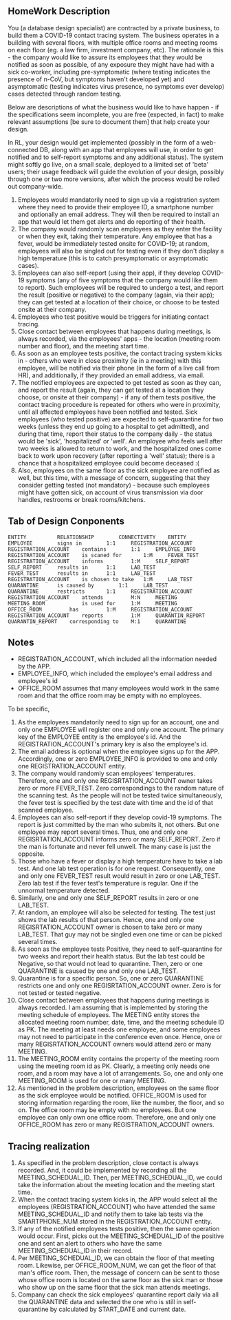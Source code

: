 ## HomeWork Description
You (a database design specialist) are contracted by a private business, to build them a COVID-19 contact tracing system. The business operates in a building with several floors, with multiple office rooms and meeting rooms on each floor (eg. a law firm, investment company, etc). The rationale is this - the company would like to assure its employees that they would be notified as soon as possible, of any exposure they might have had with a sick co-worker, including pre-symptomatic (where testing indicates the presence of n-CoV, but symptoms haven't developed yet) and asymptomatic (testing indicates virus presence, no symptoms ever develop) cases detected through random testing.

Below are descriptions of what the business would like to have happen - if the specifications seem incomplete, you are free (expected, in fact) to make relevant assumptions [be sure to document them] that help create your design.

In RL, your design would get implemented (possibly in the form of a web-connected DB, along with an app that employees will use, in order to get notified and to self-report symptoms and any additional status). The system might softly go live, on a small scale, deployed to a limited set of 'beta' users; their usage feedback will guide the evolution of your design, possibly through one or two more versions, after which the process would be rolled out company-wide.

1. Employees would mandatorily need to sign up via a registration system where they need to provide their employee ID, a smartphone number and optionally an email address. They will then be required to install an app that would let them get alerts and do reporting of their health.
2. The company would randomly scan employees as they enter the facility or when they exit, taking their temperature. Any employee that has a fever, would be immediately tested onsite for COVID-19; at random, employees will also be singled out for testing even if they don't display a high temperature (this is to catch presymptomatic or asymptomatic cases).
3. Employees can also self-report (using their app), if they develop COVID-19 symptoms (any of five symptoms that the company would like them to report). Such employees will be required to undergo a test, and report the result (positive or negative) to the company (again, via their app); they can get tested at a location of their choice, or choose to be tested onsite at their company.
4. Employees who test positive would be triggers for initiating contact tracing.
5. Close contact between employees that happens during meetings, is always recorded, via the employees' apps - the location (meeting room number and floor), and the meeting start time.
6. As soon as an employee tests positive, the contact tracing system kicks in - others who were in close proximity (ie in a meeting) with this employee, will be notified via their phone (in the form of a live call from HR), and additionally, if they provided an email address, via email.
7. The notified employees are expected to get tested as soon as they can, and report the result (again, they can get tested at a location they choose, or onsite at their company) - if any of them tests positive, the contact tracing procedure is repeated for others who were in proximity, until all affected employees have been notified and tested. Sick employees (who tested positive) are expected to self-quarantine for two weeks (unless they end up going to a hospital to get admitted), and during that time, report their status to the company daily - the status would be 'sick', 'hospitalized' or 'well'. An employee who feels well after two weeks is allowed to return to work, and the hospitalized ones come back to work upon recovery (after reporting a 'well' status); there is a chance that a hospitalized employee could become deceased :(
8. Also, employees on the same floor as the sick employee are notified as well, but this time, with a message of concern, suggesting that they consider getting tested (not mandatory) - because such employees might have gotten sick, on account of virus transmission via door handles, restrooms or break rooms/kitchens.

## Tab of Design Conponents
	ENTITY			RELATIONSHIP		CONNECTIVETY  	ENTITY
	EMPLOYEE 		signs in		1:1		REGISTRATION_ACCOUNT
	REGISTRATION_ACCOUNT	contains		1:1		EMPLOYEE_INFO
	REGISTRATION_ACCOUNT	is scaned for		1:M		FEVER_TEST
	REGISTRATION_ACCOUNT	informs			1:M		SELF_REPORT
	SELF_REPORT		results in		1:1		LAB_TEST
	FEVER_TEST		results in		1:1		LAB_TEST
	REGISTRATION_ACCOUNT    is chosen to take	1:M		LAB_TEST 	
	QUARANTINE		is caused by		1:1		LAB_TEST
	QUARANTINE 		restricts		1:1		REGISTRATION_ACCOUNT
	REGISTRATION_ACCOUNT	attends			M:N		MEETING 				 
	MEETING_ROOM            is used for		1:M		MEETING
	OFFICE_ROOM        	has			1:M		REGISTRATION_ACCOUNT
	REGISTRATION_ACCOUNT    reports			1:M		QUARANTIN_REPORT
	QUARANTIN_REPORT	corresponding to 	M:1		QUARANTINE

## Notes
- REGISTRATION_ACCOUNT, which included all the information needed by the APP. 
- EMPLOYEE_INFO, which included the employee's email address and employee's id
- OFFICE_ROOM assumes that many employees would work in the same room and that the office room may be empty with no employees.

To be specific,
1. As the employees mandatorily need to sign up for an account, one and only one EMPLOYEE will register one and only one account. The primary key of the EMPLOYEE entity is the employee's id. And the REGISTRATION_ACCOUNT's primary key is also the employee's id.
2. The email address is optional when the employee signs up for the APP. Accordingly, one or zero EMPLOYEE_INFO is provided to one and only one REGISTRATION_ACCOUNT entity.
3. The company would randomly scan employees' temperatures. Therefore, one and only one REGISRTATION_ACCOUNT owner takes zero or more FEVER_TEST. Zero correspondings to the random nature of the scanning test. As the people will not be tested twice simultaneously, the fever test is specified by the test date with time and the id of that scanned employee.  
4. Employees can also self-report if they develop covid-19 symptoms. The report is just committed by the man who submits it, not others. But one employee may report several times. Thus, one and only one REGISRTATION_ACCOUNT informs zero or many SELF_REPORT. Zero if the man is fortunate and never fell unwell. The many case is just the opposite. 
5. Those who have a fever or display a high temperature have to take a lab test. And one lab test operation is for one request. Consequently, one and only one FEVER_TEST result would result in zero or one LAB_TEST. Zero lab test if the fever test's temperature is regular.  One if the unnormal temperature detected.
6. Similarly, one and only one SELF_REPORT results in zero or one LAB_TEST.
7. At random, an employee will also be selected for testing. The test just shows the lab results of that person. Hence, one and only one REGISRTATION_ACCOUNT owner is chosen to take zero or many LAB_TEST. That guy may not be singled even one time or can be picked several times. 
8. As soon as the employee tests Positive, they need to self-quarantine for two weeks and report their health status. But the lab test could be Negative, so that would not lead to quarantine. Then, zero or one QUARANTINE is caused by one and only one LAB_TEST. 
9. Quarantine is for a specific person. So, one or zero QUARANTINE restricts one and only one REGISRTATION_ACCOUNT owner. Zero is for not tested or tested negative.
10. Close contact between employees that happens during meetings is always recorded. I am assuming that is implemented by storing the meeting schedule of employees. The MEETING entity stores the allocated meeting room number, date, time, and the meeting schedule ID as PK. The meeting at least needs one employee, and some employees may not need to participate in the conference even once. Hence, one or many REGISRTATION_ACCOUNT owners would attend zero or many MEETING. 
11. The MEETING_ROOM entity contains the property of the meeting room using the meeting room id as PK. Clearly, a meeting only needs one room, and a room may have a lot of arrangements. So, one and only one MEETING_ROOM is used for one or many MEETING.
12. As mentioned in the problem description, employees on the same floor as the sick employee would be notified. OFFICE_ROOM is used for storing information regarding the room, like the number, the floor, and so on. The office room may be empty with no employees. But one employee can only own one office room. Therefore,  one and only one OFFICE_ROOM has zero or many REGISTRATION_ACCOUNT owners.

## Tracing realization 
1. As specified in the problem description, close contact is always recorded. And, it could be implemented by recording all the MEETING_SCHEDUAL_ID. Then, per MEETING_SCHEDUAL_ID, we could take the information about the meeting location and the meeting start time. 
2. When the contact tracing system kicks in, the APP would select all the employees (REGISTRATION_ACCOUNT) who have attended the same MEETING_SCHEDUAL_ID and notify them to take lab tests via the SMARTPHONE_NUM stored in the REGISTRATION_ACCOUNT entity.
3. If any of the notified employees tests positive, then the same operation would occur. First, picks out the MEETING_SCHEDUAL_ID of the positive one and sent an alert to others who have the same MEETING_SCHEDUAL_ID in their record.
4. Per MEETING_SCHEDUAL_ID, we can obtain the floor of that meeting room. Likewise, per OFFICE_ROOM_NUM, we can get the floor of that man's office room. Then, the message of concern can be sent to those whose office room is located on the same floor as the sick man or those who show up on the same floor that the sick man attends meetings.
5. Company can check the sick employees' quarantine report daily via all the QUARANTINE data and selected the one who is still in self-quarantine by calculated by START_DATE and current date. 
